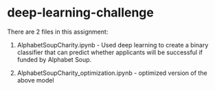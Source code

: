 # deep-learning-challenge

There are 2 files in this assignment:

1) AlphabetSoupCharity.ipynb - Used deep learning to create a binary classifier that can predict whether applicants will be successful if funded by Alphabet Soup.

2) AlphabetSoupCharity_optimization.ipynb - optimized version of the above model